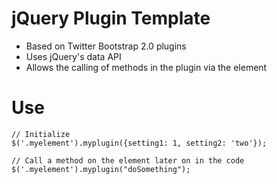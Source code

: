 # jQuery Plugin Template #

* Based on Twitter Bootstrap 2.0 plugins
* Uses jQuery's data API
* Allows the calling of methods in the plugin via the element

# Use 

    // Initialize
    $('.myelement').myplugin({setting1: 1, setting2: 'two'});
    
    // Call a method on the element later on in the code
    $('.myelement').myplugin("doSomething");
    

